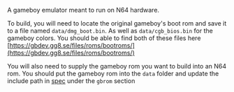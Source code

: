 A gameboy emulator meant to run on N64 hardware.

To build, you will need to locate the original gameboy's boot rom and save it to a file named `data/dmg_boot.bin`. As well as `data/cgb_bios.bin` for the gameboy colors.
You should be able to find both of these files here
[https://gbdev.gg8.se/files/roms/bootroms/](https://gbdev.gg8.se/files/roms/bootroms/)

You will also need to supply the gameboy rom you want to build into an N64 rom. You should put the gameboy rom into the `data` folder
and update the include path in [spec](./spec) under the `gbrom` section